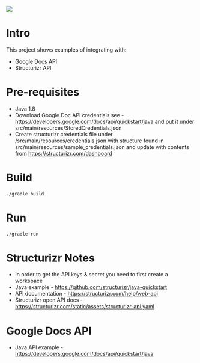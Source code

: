 ![](https://github.com/nahknarmi/google-docs-spike/workflows/Build%20&%20Test/badge.svg)


# Intro

This project shows examples of integrating with:
- Google Docs API
- Structurizr API


# Pre-requisites
- Java 1.8
- Download Google Doc API credentials see - https://developers.google.com/docs/api/quickstart/java and put it under src/main/resources/StoredCredentials.json
- Create structurizr credentials file under /src/main/resources/credentials.json with structure found in src/main/resources/sample_credentials.json and update with contents from https://structurizr.com/dashboard 

# Build

```bash
./gradle build
```


# Run

```bash
./gradle run
```


# Structurizr Notes
- In order to get the API keys & secret you need to first create a workspace
- Java example - https://github.com/structurizr/java-quickstart
- API documentation - https://structurizr.com/help/web-api
- Structurizr open API docs - https://structurizr.com/static/assets/structurizr-api.yaml

# Google Docs API
- Java API example - https://developers.google.com/docs/api/quickstart/java 
